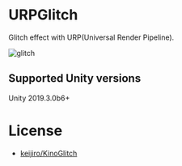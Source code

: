 # URPGlitch
Glitch effect with URP(Universal Render Pipeline).

![glitch](https://user-images.githubusercontent.com/17098415/67429286-ccf98d00-f61a-11e9-9866-e4c3a0f14892.gif)

## Supported Unity versions

Unity 2019.3.0b6+

# License

- [keijiro/KinoGlitch](https://github.com/keijiro/KinoGlitch)
